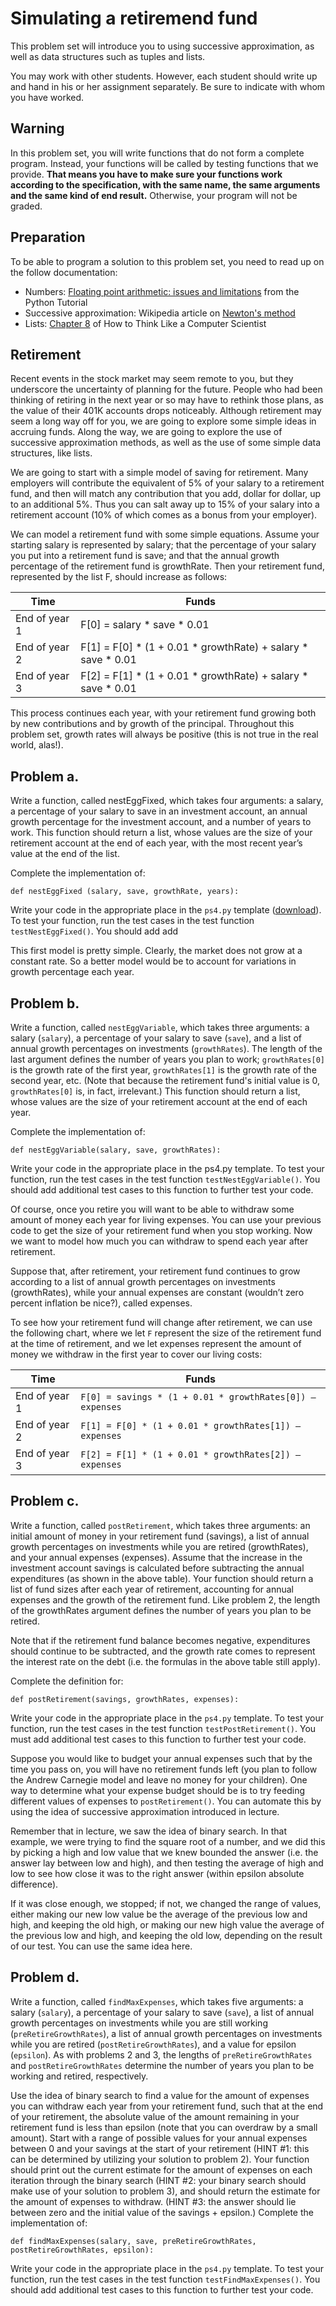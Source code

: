 # Simulating a retiremend fund

This problem set will introduce you to using successive approximation, as well as data structures such as tuples and lists.

You may work with other students. However, each student should write up and hand in his or her assignment separately. Be sure to indicate with whom you have worked.

## Warning

In this problem set, you will write functions that do not form a complete program. Instead, your functions will be called by testing functions that we provide. **That means you have to make sure your functions work according to the specification, with the same name, the same arguments and the same kind of end result.** Otherwise, your program will not be graded.

## Preparation

To be able to program a solution to this problem set, you need to read up on the follow documentation:

* Numbers: [Floating point arithmetic: issues and limitations](http://docs.python.org/tut/node16.html) from the Python Tutorial
* Successive approximation: Wikipedia article on [Newton's method](http://en.wikipedia.org/wiki/Newton-Raphson_method)
* Lists: [Chapter 8](http://www.greenteapress.com/thinkpython/thinkCSpy/html/chap08.html) of How to Think Like a Computer Scientist

## Retirement

Recent events in the stock market may seem remote to you, but they underscore the uncertainty of planning for the future. People who had been thinking of retiring in the next year or so may have to rethink those plans, as the value of their 401K accounts drops noticeably. Although retirement may seem a long way off for you, we are going to explore some simple ideas in accruing funds. Along the way, we are going to explore the use of successive approximation methods, as well as the use of some simple data structures, like lists.

We are going to start with a simple model of saving for retirement. Many employers will contribute the equivalent of 5% of your salary to a retirement fund, and then will match any contribution that you add, dollar for dollar, up to an additional 5%. Thus you can salt away up to 15% of your salary into a retirement account (10% of which comes as a bonus from your employer).

We can model a retirement fund with some simple equations. Assume your starting salary is represented by salary; that the percentage of your salary you put into a retirement fund is save; and that the annual growth percentage of the retirement fund is growthRate. Then your retirement fund, represented by the list F, should increase as follows:

|Time|Funds|
|---|---|
|End of year 1|F[0] = salary * save * 0.01|
|End of year 2|F[1] = F[0] * (1 + 0.01 * growthRate) + salary * save * 0.01|
|End of year 3|F[2] = F[1] * (1 + 0.01 * growthRate) + salary * save * 0.01|

This process continues each year, with your retirement fund growing both by new contributions and by growth of the principal. Throughout this problem set, growth rates will always be positive (this is not true in the real world, alas!).

## Problem a.

Write a function, called nestEggFixed, which takes four arguments: a salary, a percentage of your salary to save in an investment account, an annual growth percentage for the investment account, and a number of years to work. This function should return a list, whose values are the size of your retirement account at the end of each year, with the most recent year’s value at the end of the list.

Complete the implementation of:

	def nestEggFixed (salary, save, growthRate, years):

Write your code in the appropriate place in the `ps4.py` template ([download](ps4_template.py)). To test your function, run the test cases in the test function `testNestEggFixed()`. You should add add

This first model is pretty simple. Clearly, the market does not grow at a constant rate. So a better model would be to account for variations in growth percentage each year.

## Problem b.

Write a function, called `nestEggVariable`, which takes three arguments: a salary (`salary`), a percentage of your salary to save (`save`), and a list of annual growth percentages on investments (`growthRates`). The length of the last argument defines the number of years you plan to work; `growthRates[0]` is the growth rate of the first year, `growthRates[1]` is the growth rate of the second year, etc. (Note that because the retirement fund's initial value is 0, `growthRates[0]` is, in fact, irrelevant.) This function should return a list, whose values are the size of your retirement account at the end of each year.

Complete the implementation of:

	def nestEggVariable(salary, save, growthRates):

Write your code in the appropriate place in the ps4.py template. To test your function, run the test cases in the test function `testNestEggVariable()`. You should add additional test cases to this function to further test your code.

Of course, once you retire you will want to be able to withdraw some amount of money each year for living expenses. You can use your previous code to get the size of your retirement fund when you stop working. Now we want to model how much you can withdraw to spend each year after retirement.

Suppose that, after retirement, your retirement fund continues to grow according to a list of annual growth percentages on investments (growthRates), while your annual expenses are constant (wouldn’t zero percent inflation be nice?), called expenses.

To see how your retirement fund will change after retirement, we can use the following chart, where we let `F` represent the size of the retirement fund at the time of retirement, and we let expenses represent the amount of money we withdraw in the first year to cover our living costs:

|Time|Funds|
|---|---|
|End of year 1|`F[0] = savings * (1 + 0.01 * growthRates[0]) – expenses`|
|End of year 2|`F[1] = F[0] * (1 + 0.01 * growthRates[1]) – expenses`|
|End of year 3|`F[2] = F[1] * (1 + 0.01 * growthRates[2]) – expenses`|

## Problem c.

Write a function, called `postRetirement`, which takes three arguments: an initial amount of money in your retirement fund (savings), a list of annual growth percentages on investments while you are retired (growthRates), and your annual expenses (expenses). Assume that the increase in the investment account savings is calculated before subtracting the annual expenditures (as shown in the above table). Your function should return a list of fund sizes after each year of retirement, accounting for annual expenses and the growth of the retirement fund. Like problem 2, the length of the growthRates argument defines the number of years you plan to be retired.

Note that if the retirement fund balance becomes negative, expenditures should continue to be subtracted, and the growth rate comes to represent the interest rate on the debt (i.e. the formulas in the above table still apply).

Complete the definition for:

	def postRetirement(savings, growthRates, expenses):

Write your code in the appropriate place in the `ps4.py` template. To test your function, run the test cases in the test function `testPostRetirement()`. You must add additional test cases to this function to further test your code.

Suppose you would like to budget your annual expenses such that by the time you pass on, you will have no retirement funds left (you plan to follow the Andrew Carnegie model and leave no money for your children). One way to determine what your expense budget should be is to try feeding different values of expenses to `postRetirement()`. You can automate this by using the idea of successive approximation introduced in lecture.

Remember that in lecture, we saw the idea of binary search. In that example, we were trying to find the square root of a number, and we did this by picking a high and low value that we knew bounded the answer (i.e. the answer lay between low and high), and then testing the average of high and low to see how close it was to the right answer (within epsilon absolute difference).

If it was close enough, we stopped; if not, we changed the range of values, either making our new low value be the average of the previous low and high, and keeping the old high, or making our new high value the average of the previous low and high, and keeping the old low, depending on the result of our test. You can use the same idea here.

## Problem d.

Write a function, called `findMaxExpenses`, which takes five arguments: a salary
(`salary`), a percentage of your salary to save (`save`), a list of annual growth percentages on investments while you are still working (`preRetireGrowthRates`), a list of annual growth percentages on investments while you are retired (`postRetireGrowthRates`), and a value for epsilon (`epsilon`). As with problems 2 and 3, the lengths of `preRetireGrowthRates` and `postRetireGrowthRates` determine the number of years you plan to be working and retired, respectively.

Use the idea of binary search to find a value for the amount of expenses you can withdraw each year from your retirement fund, such that at the end of your retirement, the absolute value of the amount remaining in your retirement fund is less than epsilon (note that you can overdraw by a small amount). Start with a range of possible values for your annual expenses between 0 and your savings at the start of your retirement (HINT #1: this can be determined by utilizing your solution to problem 2). Your function should print out the current estimate for the amount of expenses on each iteration through the binary search (HINT #2: your binary search should make use of your solution to problem 3), and should return the estimate for the amount of expenses to withdraw. (HINT #3: the answer should lie between zero and the initial value of the savings + epsilon.) Complete the implementation of:

	def findMaxExpenses(salary, save, preRetireGrowthRates, postRetireGrowthRates, epsilon):

Write your code in the appropriate place in the `ps4.py` template. To test your function, run the test cases in the test function `testFindMaxExpenses()`. You should add additional test cases to this function to further test your code.
